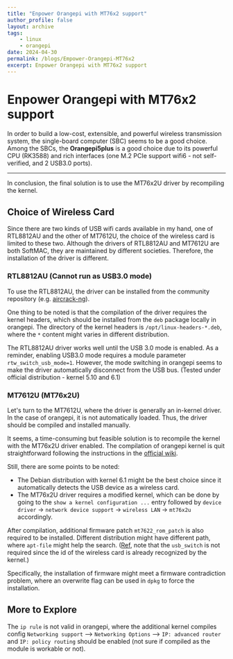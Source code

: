 ```yaml
---
title: "Enpower Orangepi with MT76x2 support"
author_profile: false
layout: archive
tags:
    - linux
    - orangepi
date: 2024-04-30
permalink: /blogs/Empower-Orangepi-MT76x2
excerpt: Enpower Orangepi with MT76x2 support
---
```


# Enpower Orangepi with MT76x2 support #

In order to build a low-cost, extensible, and powerful wireless transmission system, the single-board computer (SBC) seems to be a good choice.
Among the SBCs, the **Orangepi5plus** is a good choice due to its powerful CPU (RK3588) and rich interfaces (one M.2 PCIe support wifi6 - not self-verified, and 2 USB3.0 ports).

---
In conclusion, the final solution is to use the MT76x2U driver by recompiling the kernel.

## Choice of Wireless Card ##

Since there are two kinds of USB wifi cards available in my hand, one of RTL8812AU and the other of MT7612U, the choice of the wireless card is limited to these two.
Although the drivers of RTL8812AU and MT7612U are both SoftMAC, they are maintained by different societies. Therefore, the installation of the driver is different.

### RTL8812AU (Cannot run as USB3.0 mode) ###

To use the RTL8812AU, the driver can be installed from the community repository (e.g. [aircrack-ng]([https://github](https://github.com/aircrack-ng/rtl8812au))). 

One thing to be noted is that the compilation of the driver requires the kernel headers, which should be installed from the `deb` package locally in orangepi. The directory of the kernel headers is `/opt/linux-headers-*.deb`, where the `*` content might varies in different distribution.

The RTL8812AU driver works well until the USB 3.0 mode is enabled. As a reminder, enabling USB3.0 mode requires a module parameter `rtw_switch_usb_mode=1`. However, the mode switching in orangepi seems to make the driver automatically disconnect from the USB bus. (Tested under official distribution - kernel 5.10 and 6.1)

### MT7612U (MT76x2U) ###

Let's turn to the MT7612U, where the driver is generally an in-kernel driver. In the case of orangepi, it is not automatically loaded. Thus, the driver should be compiled and installed manually.

It seems, a time-consuming but feasible solution is to recompile the kernel with the MT76x2U driver enabled. The compilation of orangepi kernel is quit straightforward following the instructions in the [official wiki](http://www.orangepi.cn/orangepiwiki/index.php/Orange_Pi_5_Plus).

Still, there are some points to be noted:

+ The Debian distribution with kernel 6.1 might be the best choice since it automatically detects the USB device as a wireless card.
+ The MT76x2U driver requires a modified kernel, which can be done by going to the `show a kernel configuration ...` entry followed by `device driver` -> `network device support` -> `wireless LAN` -> `mt76x2u` accordingly.

After compilation, additional firmware patch `mt7622_rom_patch` is also required to be installed. Different distribution might have different path, where `apt-file` might help the search. ([Ref](https://blog.csdn.net/u011326325/article/details/131577973), note that the `usb_switch` is not required since the id of the wireless card is already recognized by the kernel.)

Specifically, the installation of firmware might meet a firmware contradiction problem, where an overwrite flag can be used in `dpkg` to force the installation.

## More to Explore ##

The `ip rule` is not valid in orangepi, where the additional kernel compiles config `Networking support` --> `Networking Options` --> `IP: advanced router` and `IP: policy routing` should be enabled (not sure if compiled as the module is workable or not).




